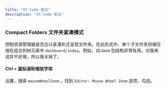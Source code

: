 ```yaml
---
title: "VS Code 笔记"
description: "VS Code 笔记"
---
```


### Compact Folders 文件夹紧凑模式

控制资源管理器是否应以紧凑形式呈现文件夹。在此形式中，单个子文件夹将被压缩在组合的树元素中 `dashboard/index`。例如，对Java 包结构非常有用，对我来说并不好用，所以我关掉了。

#### Ctrl + 鼠标滚轮缩放字体

设置，搜索 `mouseWheelZoom` ，找到 `Editor: Mouse Wheel Zoom` 选项，勾选。

